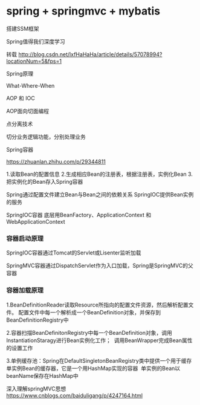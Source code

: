 # spring + springmvc + mybatis

搭建SSM框架

Spring值得我们深度学习

转载
http://blog.csdn.net/lxfHaHaHa/article/details/57078994?locationNum=5&fps=1

Spring原理

What-Where-When

AOP 和 IOC

AOP面向切面编程

点分离技术

切分业务逻辑功能，分别处理业务

Spring容器

https://zhuanlan.zhihu.com/p/29344811

1.读取Bean的配置信息
2.生成相应Bean的注册表，根据注册表，实例化Bean
3.把实例化的Bean存入Spring容器

Spring通过配置文件建立Bean与Bean之间的依赖关系
SpringIOC提供Bean实例的服务

SpringIOC容器 底层用BeanFactory、ApplicationContext 和 WebApplicationContext

### 容器启动原理
SpringIOC容器通过Tomcat的Servlet或Lisenter监听加载

SpringMVC容器通过DispatchServlet作为入口加载，Spring是SpringMVC的父容器

### 容器加载原理
1.BeanDefinitionReader读取Resource所指向的配置文件资源，然后解析配置文件。
配置文件中每一个<bean>解析成一个BeanDefinition对象，并保存到BeanDefinitionRegistry中
  
2.容器扫描BeanDefinitonRegistry中每一个BeanDefinition对象，调用InstantiationStaragy进行Bean实例化工作；
  调用BeanWrapper完成Bean属性的设置工作
  
3.单例缓存池：Spring在DefaultSingletonBeanRegistry类中提供一个用于缓存单实例Bean的缓存器，它是一个用HashMap实现的容器
  单实例的Bean以beanName保存在HashMap中
 
 深入理解springMVC思想
 https://www.cnblogs.com/baiduligang/p/4247164.html
